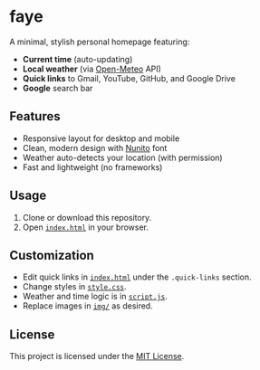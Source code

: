 # faye

A minimal, stylish personal homepage featuring:

- **Current time** (auto-updating)
- **Local weather** (via [Open-Meteo](https://open-meteo.com/) API)
- **Quick links** to Gmail, YouTube, GitHub, and Google Drive
- **Google** search bar

## Features

- Responsive layout for desktop and mobile
- Clean, modern design with [Nunito](https://fonts.google.com/specimen/Nunito) font
- Weather auto-detects your location (with permission)
- Fast and lightweight (no frameworks)

## Usage

1. Clone or download this repository.
2. Open [`index.html`](index.html) in your browser.

## Customization

- Edit quick links in [`index.html`](index.html) under the `.quick-links` section.
- Change styles in [`style.css`](style.css).
- Weather and time logic is in [`script.js`](script.js).
- Replace images in [`img/`](img) as desired.

## License

This project is licensed under the [MIT License](LICENSE).
